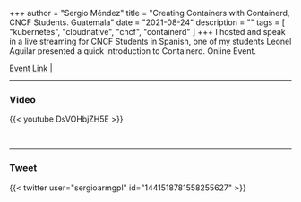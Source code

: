 +++
author = "Sergio Méndez"
title = "Creating Containers with Containerd, CNCF Students. Guatemala"
date = "2021-08-24"
description = ""
tags = [
    "kubernetes",
    "cloudnative",
    "cncf",
    "containerd"
]
+++
I hosted and speak in a live streaming for CNCF Students in Spanish, one of my students Leonel Aguilar presented a quick introduction to Containerd. Online Event.


[Event Link](https://community.cncf.io/events/details/cncf-cloud-nativegt-presents-creando-containers-con-containerd/) |
<!--more-->
---

### Video

{{< youtube DsVOHbjZH5E >}}

<br>

---

### Tweet

{{< twitter user="sergioarmgpl" id="1441518781558255627" >}}

<br>